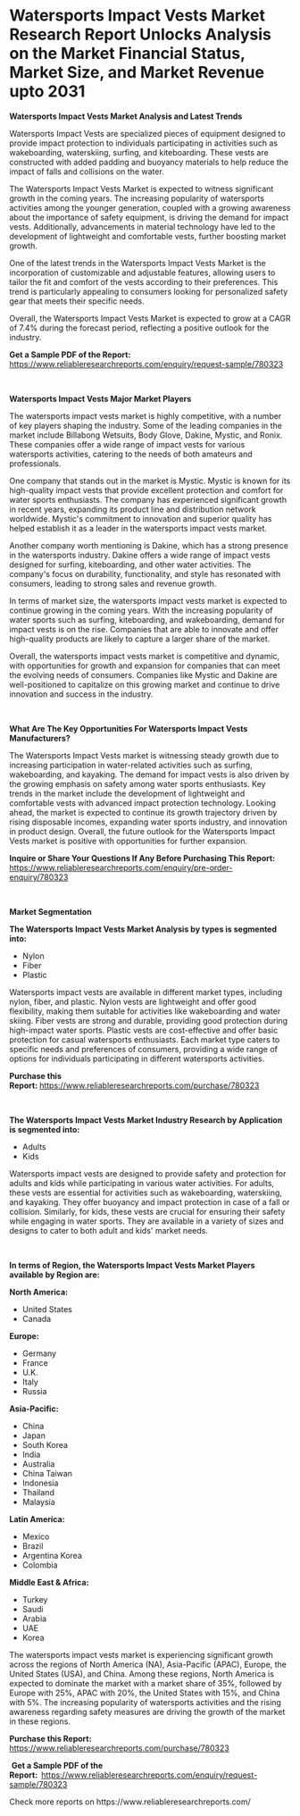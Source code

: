 <p><h1>Watersports Impact Vests Market Research Report Unlocks Analysis on the Market Financial Status, Market Size, and Market Revenue upto 2031</h1></p><p><strong>Watersports Impact Vests Market Analysis and Latest Trends</strong></p>
<p><p>Watersports Impact Vests are specialized pieces of equipment designed to provide impact protection to individuals participating in activities such as wakeboarding, waterskiing, surfing, and kiteboarding. These vests are constructed with added padding and buoyancy materials to help reduce the impact of falls and collisions on the water.</p><p>The Watersports Impact Vests Market is expected to witness significant growth in the coming years. The increasing popularity of watersports activities among the younger generation, coupled with a growing awareness about the importance of safety equipment, is driving the demand for impact vests. Additionally, advancements in material technology have led to the development of lightweight and comfortable vests, further boosting market growth.</p><p>One of the latest trends in the Watersports Impact Vests Market is the incorporation of customizable and adjustable features, allowing users to tailor the fit and comfort of the vests according to their preferences. This trend is particularly appealing to consumers looking for personalized safety gear that meets their specific needs.</p><p>Overall, the Watersports Impact Vests Market is expected to grow at a CAGR of 7.4% during the forecast period, reflecting a positive outlook for the industry.</p></p>
<p><strong>Get a Sample PDF of the Report:&nbsp;</strong> <a href="https://www.reliableresearchreports.com/enquiry/request-sample/780323">https://www.reliableresearchreports.com/enquiry/request-sample/780323</a></p>
<p>&nbsp;</p>
<p><strong>Watersports Impact Vests Major Market Players</strong></p>
<p><p>The watersports impact vests market is highly competitive, with a number of key players shaping the industry. Some of the leading companies in the market include Billabong Wetsuits, Body Glove, Dakine, Mystic, and Ronix. These companies offer a wide range of impact vests for various watersports activities, catering to the needs of both amateurs and professionals.</p><p>One company that stands out in the market is Mystic. Mystic is known for its high-quality impact vests that provide excellent protection and comfort for water sports enthusiasts. The company has experienced significant growth in recent years, expanding its product line and distribution network worldwide. Mystic's commitment to innovation and superior quality has helped establish it as a leader in the watersports impact vests market.</p><p>Another company worth mentioning is Dakine, which has a strong presence in the watersports industry. Dakine offers a wide range of impact vests designed for surfing, kiteboarding, and other water activities. The company's focus on durability, functionality, and style has resonated with consumers, leading to strong sales and revenue growth.</p><p>In terms of market size, the watersports impact vests market is expected to continue growing in the coming years. With the increasing popularity of water sports such as surfing, kiteboarding, and wakeboarding, demand for impact vests is on the rise. Companies that are able to innovate and offer high-quality products are likely to capture a larger share of the market.</p><p>Overall, the watersports impact vests market is competitive and dynamic, with opportunities for growth and expansion for companies that can meet the evolving needs of consumers. Companies like Mystic and Dakine are well-positioned to capitalize on this growing market and continue to drive innovation and success in the industry.</p></p>
<p>&nbsp;</p>
<p><strong>What Are The Key Opportunities For Watersports Impact Vests Manufacturers?</strong></p>
<p><p>The Watersports Impact Vests market is witnessing steady growth due to increasing participation in water-related activities such as surfing, wakeboarding, and kayaking. The demand for impact vests is also driven by the growing emphasis on safety among water sports enthusiasts. Key trends in the market include the development of lightweight and comfortable vests with advanced impact protection technology. Looking ahead, the market is expected to continue its growth trajectory driven by rising disposable incomes, expanding water sports industry, and innovation in product design. Overall, the future outlook for the Watersports Impact Vests market is positive with opportunities for further expansion.</p></p>
<p><strong>Inquire or Share Your Questions If Any Before Purchasing This Report:</strong> <a href="https://www.reliableresearchreports.com/enquiry/pre-order-enquiry/780323">https://www.reliableresearchreports.com/enquiry/pre-order-enquiry/780323</a></p>
<p>&nbsp;</p>
<p><strong>Market Segmentation</strong></p>
<p><strong>The Watersports Impact Vests Market Analysis by types is segmented into:</strong></p>
<p><ul><li>Nylon</li><li>Fiber</li><li>Plastic</li></ul></p>
<p><p>Watersports impact vests are available in different market types, including nylon, fiber, and plastic. Nylon vests are lightweight and offer good flexibility, making them suitable for activities like wakeboarding and water skiing. Fiber vests are strong and durable, providing good protection during high-impact water sports. Plastic vests are cost-effective and offer basic protection for casual watersports enthusiasts. Each market type caters to specific needs and preferences of consumers, providing a wide range of options for individuals participating in different watersports activities.</p></p>
<p><strong>Purchase this Report:&nbsp;</strong><a href="https://www.reliableresearchreports.com/purchase/780323">https://www.reliableresearchreports.com/purchase/780323</a></p>
<p>&nbsp;</p>
<p><strong>The Watersports Impact Vests Market Industry Research by Application is segmented into:</strong></p>
<p><ul><li>Adults</li><li>Kids</li></ul></p>
<p><p>Watersports impact vests are designed to provide safety and protection for adults and kids while participating in various water activities. For adults, these vests are essential for activities such as wakeboarding, waterskiing, and kayaking. They offer buoyancy and impact protection in case of a fall or collision. Similarly, for kids, these vests are crucial for ensuring their safety while engaging in water sports. They are available in a variety of sizes and designs to cater to both adult and kids' market needs.</p></p>
<p>&nbsp;</p>
<p><strong>In terms of Region, the Watersports Impact Vests Market Players available by Region are:</strong></p>
<p>
    <p> <strong> North America: </strong>
        <ul>
            <li>United States</li>
            <li>Canada</li>
        </ul>
        </p> 
    <p> <strong> Europe: </strong>
        <ul>
            <li>Germany</li>
            <li>France</li>
            <li>U.K.</li>
            <li>Italy</li>
            <li>Russia</li>
        </ul>
        </p> 
    <p> <strong> Asia-Pacific: </strong>
        <ul>
            <li>China</li>
            <li>Japan</li>
            <li>South Korea</li>
            <li>India</li>
            <li>Australia</li>
            <li>China Taiwan</li>
            <li>Indonesia</li>
            <li>Thailand</li>
            <li>Malaysia</li>
        </ul>
        </p> 
    <p> <strong> Latin America: </strong>
        <ul>
            <li>Mexico</li>
            <li>Brazil</li>
            <li>Argentina Korea</li>
            <li>Colombia</li>
        </ul>
        </p> 
    <p> <strong> Middle East & Africa: </strong>
        <ul>
            <li>Turkey</li>
            <li>Saudi</li>
            <li>Arabia</li>
            <li>UAE</li>
            <li>Korea</li>
        </ul>
    </p>
    </p>
<p><p>The watersports impact vests market is experiencing significant growth across the regions of North America (NA), Asia-Pacific (APAC), Europe, the United States (USA), and China. Among these regions, North America is expected to dominate the market with a market share of 35%, followed by Europe with 25%, APAC with 20%, the United States with 15%, and China with 5%. The increasing popularity of watersports activities and the rising awareness regarding safety measures are driving the growth of the market in these regions.</p></p>
<p><strong>Purchase this Report: </strong><a href="https://www.reliableresearchreports.com/purchase/780323">https://www.reliableresearchreports.com/purchase/780323</a></p>
<p>&nbsp;<strong>Get a Sample PDF of the Report:&nbsp;&nbsp;</strong><a href="https://www.reliableresearchreports.com/enquiry/request-sample/780323">https://www.reliableresearchreports.com/enquiry/request-sample/780323</a></p>
<p><strong></strong></p>
<p>Check more reports on https://www.reliableresearchreports.com/</p>